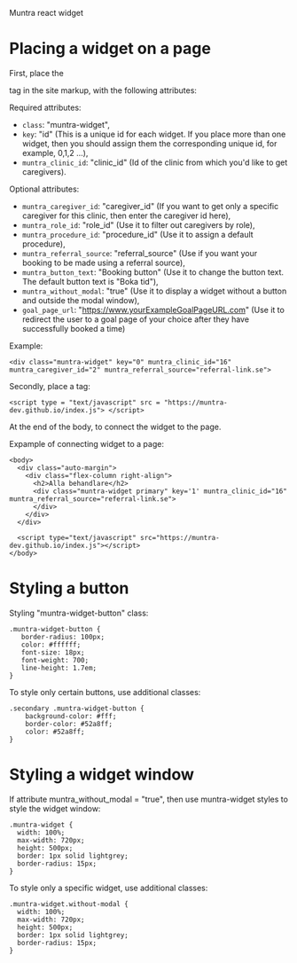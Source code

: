 Muntra react widget

# Placing a widget on a page

First, place the <div> tag in the site markup, with the following attributes:

Required attributes:

- `class`: "muntra-widget",
- `key`: "id" (This is a unique id for each widget. If you place more than one widget, then you should assign them the corresponding unique id, for example, 0,1,2 ...),
- `muntra_clinic_id`: "clinic_id" (Id of the clinic from which you'd like to get caregivers).

Optional attributes:

- `muntra_caregiver_id`: "caregiver_id" (If you want to get only a specific caregiver for this clinic, then enter the caregiver id here),
- `muntra_role_id`: "role_id" (Use it to filter out caregivers by role),
- `muntra_procedure_id`: "procedure_id" (Use it to assign a default procedure),
- `muntra_referral_source`: "referral_source" (Use if you want your booking to be made using a referral source),
- `muntra_button_text`: "Booking button" (Use it to change the button text. The default button text is "Boka tid"),
- `muntra_without_modal`: "true" (Use it to display a widget without a button and outside the modal window),
- `goal_page_url`: "https://www.yourExampleGoalPageURL.com" (Use it to redirect the user to a goal page of your choice after they have successfully booked a time)

Example:

```
<div class="muntra-widget" key="0" muntra_clinic_id="16" muntra_caregiver_id="2" muntra_referral_source="referral-link.se">
```

Secondly, place a tag:

```
<script type = "text/javascript" src = "https://muntra-dev.github.io/index.js"> </script>
```

At the end of the body, to connect the widget to the page.

Expample of connecting widget to a page:

```
<body>
  <div class="auto-margin">
    <div class="flex-column right-align">
      <h2>Alla behandlare</h2>
      <div class="muntra-widget primary" key='1' muntra_clinic_id="16" muntra_referral_source="referral-link.se">
      </div>
    </div>
  </div>

  <script type="text/javascript" src="https://muntra-dev.github.io/index.js"></script>
</body>
```

# Styling a button

Styling "muntra-widget-button" class:

```
.muntra-widget-button {
   border-radius: 100px;
   color: #ffffff;
   font-size: 18px;
   font-weight: 700;
   line-height: 1.7em;
}
```

To style only certain buttons, use additional classes:

```
.secondary .muntra-widget-button {
    background-color: #fff;
    border-color: #52a8ff;
    color: #52a8ff;
}
```

# Styling a widget window

If attribute muntra_without_modal = "true", then use muntra-widget styles to style the widget window:

```
.muntra-widget {
  width: 100%;
  max-width: 720px;
  height: 500px;
  border: 1px solid lightgrey;
  border-radius: 15px;
}
```

To style only a specific widget, use additional classes:

```
.muntra-widget.without-modal {
  width: 100%;
  max-width: 720px;
  height: 500px;
  border: 1px solid lightgrey;
  border-radius: 15px;
}
```
